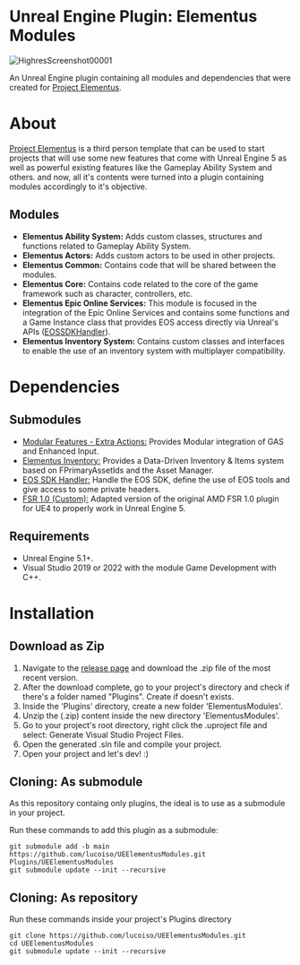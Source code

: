 # Unreal Engine Plugin: Elementus Modules
![HighresScreenshot00001](https://user-images.githubusercontent.com/77353979/218318475-cb5c7f62-8ec8-43a3-a4a1-6b4b5104a362.png)

An Unreal Engine plugin containing all modules and dependencies that were created for [Project Elementus](https://github.com/lucoiso/UEProject_Elementus).

# About
[Project Elementus](https://github.com/lucoiso/UEProject_Elementus) is a third person template that can be used to start projects that will use some new features that come with Unreal Engine 5 as well as powerful existing features like the Gameplay Ability System and others. and now, all it's contents were turned into a plugin containing modules accordingly to it's objective.

## Modules
* **Elementus Ability System:** Adds custom classes, structures and functions related to Gameplay Ability System.
* **Elementus Actors:** Adds custom actors to be used in other projects.
* **Elementus Common:** Contains code that will be shared between the modules.
* **Elementus Core:** Contains code related to the core of the game framework such as character, controllers, etc.
* **Elementus Epic Online Services:** This module is focused in the integration of the Epic Online Services and contains some functions and a Game Instance class that provides EOS access directly via Unreal's APIs ([EOSSDKHandler](https://github.com/lucoiso/UEEOSSDKHandler)).
* **Elementus Inventory System:** Contains custom classes and interfaces to enable the use of an inventory system with multiplayer compatibility.

# Dependencies
## Submodules
* [Modular Features - Extra Actions:](https://github.com/lucoiso/UEModularFeatures_ExtraActions) Provides Modular integration of GAS and Enhanced Input.
* [Elementus Inventory:](https://github.com/lucoiso/UEElementusInventory) Provides a Data-Driven Inventory & Items system based on FPrimaryAssetIds and the Asset Manager.
* [EOS SDK Handler:](https://github.com/lucoiso/UEEOSSDKHandler) Handle the EOS SDK, define the use of EOS tools and give access to some private headers.
* [FSR 1.0 (Custom):](https://github.com/lucoiso/UEFSR) Adapted version of the original AMD FSR 1.0 plugin for UE4 to properly work in Unreal Engine 5.

## Requirements
* Unreal Engine 5.1+.
* Visual Studio 2019 or 2022 with the module Game Development with C++.

# Installation
## Download as Zip
1. Navigate to the [release page](https://github.com/lucoiso/UEElementusModules/releases) and download the .zip file of the most recent version.
2. After the download complete, go to your project's directory and check if there's a folder named "Plugins". Create if doesn't exists.
3. Inside the 'Plugins' directory, create a new folder 'ElementusModules'.
4. Unzip the (.zip) content inside the new directory 'ElementusModules'.
5. Go to your project's root directory, right click the .uproject file and select: Generate Visual Studio Project Files.
6. Open the generated .sln file and compile your project.
7. Open your project and let's dev! :)

## Cloning: As submodule
As this repository containg only plugins, the ideal is to use as a submodule in your project.

Run these commands to add this plugin as a submodule:
```
git submodule add -b main https://github.com/lucoiso/UEElementusModules.git Plugins/UEElementusModules
git submodule update --init --recursive
```

## Cloning: As repository
Run these commands inside your project's Plugins directory

```
git clone https://github.com/lucoiso/UEElementusModules.git
cd UEElementusModules
git submodule update --init --recursive
```
